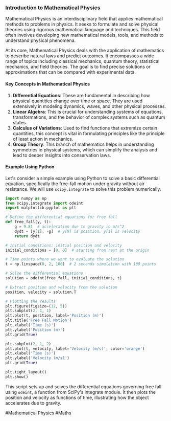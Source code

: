 ### Introduction to Mathematical Physics

Mathematical Physics is an interdisciplinary field that applies mathematical methods to problems in physics. It seeks to formulate and solve physical theories using rigorous mathematical language and techniques. This field often involves developing new mathematical models, tools, and methods to understand physical phenomena.

At its core, Mathematical Physics deals with the application of mathematics to describe natural laws and predict outcomes. It encompasses a wide range of topics including classical mechanics, quantum theory, statistical mechanics, and field theories. The goal is to find precise solutions or approximations that can be compared with experimental data.

#### Key Concepts in Mathematical Physics

1. **Differential Equations**: These are fundamental in describing how physical quantities change over time or space. They are used extensively in modeling dynamics, waves, and other physical processes.
2. **Linear Algebra**: This is crucial for understanding systems of equations, transformations, and the behavior of complex systems such as quantum states.
3. **Calculus of Variations**: Used to find functions that extremize certain quantities, this concept is vital in formulating principles like the principle of least action in mechanics.
4. **Group Theory**: This branch of mathematics helps in understanding symmetries in physical systems, which can simplify the analysis and lead to deeper insights into conservation laws.

#### Example Using Python

Let's consider a simple example using Python to solve a basic differential equation, specifically the free-fall motion under gravity without air resistance. We will use `scipy.integrate` to solve this problem numerically.

```python
import numpy as np
from scipy.integrate import odeint
import matplotlib.pyplot as plt

# Define the differential equations for free fall
def free_fall(y, t):
    g = 9.81  # acceleration due to gravity in m/s^2
    dydt = [y[1], -g]  # y[0] is position, y[1] is velocity
    return dydt

# Initial conditions: initial position and velocity
initial_conditions = [0, 0]  # starting from rest at the origin

# Time points where we want to evaluate the solution
t = np.linspace(0, 2, 100)  # 2 seconds simulation with 100 points

# Solve the differential equations
solution = odeint(free_fall, initial_conditions, t)

# Extract position and velocity from the solution
position, velocity = solution.T

# Plotting the results
plt.figure(figsize=(12, 5))
plt.subplot(2, 1, 1)
plt.plot(t, position, label='Position (m)')
plt.title('Free Fall Motion')
plt.xlabel('Time (s)')
plt.ylabel('Position (m)')
plt.grid(True)

plt.subplot(2, 1, 2)
plt.plot(t, velocity, label='Velocity (m/s)', color='orange')
plt.xlabel('Time (s)')
plt.ylabel('Velocity (m/s)')
plt.grid(True)

plt.tight_layout()
plt.show()
```

This script sets up and solves the differential equations governing free fall using `odeint`, a function from SciPy's integrate module. It then plots the position and velocity as functions of time, illustrating how the object accelerates due to gravity.

#Mathematical Physics #Maths